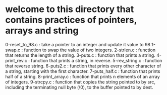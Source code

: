 # welcome to this directory that contains practices of pointers, arrays and string
0-reset_to_98.c : take a pointer to an integer and update it value to 98
1-swap.c : function to swap the value of two integers.
2-strlen.c : function that returns the length of a string.
3-puts.c : function that prints a string.
4-print_rev.c : function that prints a string, in reverse.
5-rev_string.c : function that reverse string.
6-puts2.c : function that prints every other character of a string, starting with the first character.
7-puts_half.c : function that prints half of a string.
8-print_array.c : function that prints n elements of an array of integers.
9-strcpy.c : function that copies the string pointed to by src, including the terminating null byte (\0), to the buffer pointed to by dest.
